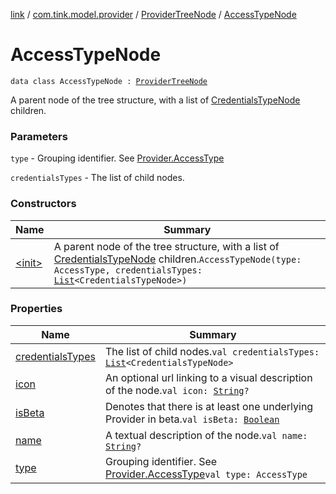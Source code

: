 [link](../../../index.md) / [com.tink.model.provider](../../index.md) / [ProviderTreeNode](../index.md) / [AccessTypeNode](./index.md)

# AccessTypeNode

`data class AccessTypeNode : `[`ProviderTreeNode`](../index.md)

A parent node of the tree structure, with a list of [CredentialsTypeNode](../-credentials-type-node/index.md) children.

### Parameters

`type` - Grouping identifier. See [Provider.AccessType](../../-provider/-access-type/index.md)

`credentialsTypes` - The list of child nodes.

### Constructors

| Name | Summary |
|---|---|
| [&lt;init&gt;](-init-.md) | A parent node of the tree structure, with a list of [CredentialsTypeNode](../-credentials-type-node/index.md) children.`AccessTypeNode(type: AccessType, credentialsTypes: `[`List`](https://kotlinlang.org/api/latest/jvm/stdlib/kotlin.collections/-list/index.html)`<CredentialsTypeNode>)` |

### Properties

| Name | Summary |
|---|---|
| [credentialsTypes](credentials-types.md) | The list of child nodes.`val credentialsTypes: `[`List`](https://kotlinlang.org/api/latest/jvm/stdlib/kotlin.collections/-list/index.html)`<CredentialsTypeNode>` |
| [icon](icon.md) | An optional url linking to a visual description of the node.`val icon: `[`String`](https://kotlinlang.org/api/latest/jvm/stdlib/kotlin/-string/index.html)`?` |
| [isBeta](is-beta.md) | Denotes that there is at least one underlying Provider in beta.`val isBeta: `[`Boolean`](https://kotlinlang.org/api/latest/jvm/stdlib/kotlin/-boolean/index.html) |
| [name](name.md) | A textual description of the node.`val name: `[`String`](https://kotlinlang.org/api/latest/jvm/stdlib/kotlin/-string/index.html)`?` |
| [type](type.md) | Grouping identifier. See [Provider.AccessType](../../-provider/-access-type/index.md)`val type: AccessType` |
